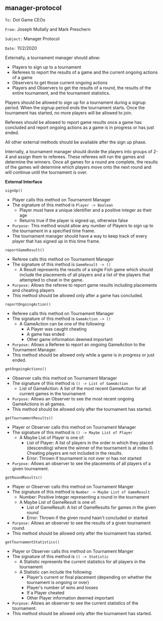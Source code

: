 ##  manager-protocol

`To:` Dot Game CEOs

`From:` Joseph Mullally and Mark Preschern

`Subject:` Manager Protocol

`Date:` 11/2/2020

Externally, a tournament manager should allow: 
- Players to sign up to a tournament 
- Referees to report the results of a game and the current ongoing actions of a game
- Observers to get those current ongoing actions
- Players and Observers to get the results of a round, the results of the entire tournament, and 
the tournament statistics.

Players should be allowed to sign up for a tournament during a signup period. When the signup period ends the 
tournament starts. Once the tournament has started, no more players will be allowed to join.

Referees should be allowed to report game results once a game has concluded and report ongoing actions
as a game is in progress or has just ended.

All other external methods should be available after the sign up phase.

Internally, a tournament manager should divide the players into groups of 2-4 and assign them to 
referees. These referees will run the games and determine the winners. Once all games for a round 
are complete, the results of the games will determine which players move onto the next round and
will continue until the tournament is over.

**External Interface**

`signUp()`
- Player calls this method on Tournament Manager
- The signature of this method is `Player -> Boolean`
    - Player must have a unique identifier and a positive integer as their age
    - Returns true if the player is signed up, otherwise false
- `Purpose:` This method would allow any number of Players to sign up to the tournament in 
a specified time frame.
- The tournament manager should have a way to keep track of every player that has signed 
up in this time frame.

`reportGameResult()`
- Referee calls this method on Tournament Manager
- The signature of this method is `GameResult -> ()`
    - A Result represents the results of a single Fish game which should include the placements of 
    all players and a list of the players that attempted to cheat in the game.
- `Purpose:` Allows the referee to report game results including placements and cheating players
- This method should be allowed only after a game has concluded.

`reportOngoingAction()`
- Referee calls this method on Tournament Manager
- The signature of this method is `GameAction -> ()`
    - A GameAction can be one of the following:
        - A Player was caught cheating
        - A game has ended
        - Other game information deemed important
- `Purpose:` Allows a Referee to report an ongoing GameAction to the Tournament Manager.
- This method should be allowed only while a game is in progress or just ended.

`getOngoingActions()`
- Observer calls this method on Tournament Manager
- The signature of this method is `() -> List of GameAction`
    - List of GameAction: A list of the most recent GameAction for all current games in 
    the tournament
- `Purpose:` Allows an Observer to see the most recent ongoing GameActions in all games.
- This method should be allowed only after the tournament has started.

`getTournamentResults()`
- Player or Observer calls this method on Tournament Manager
- The signature of this method is `() -> Maybe List of Player`
    - A Maybe List of Player is one of:
        - List of Player: A list of players in the order in which they placed (descending) where the
         winner of the tournament is at index 0. Cheating players are not included in the results.
        - Error: Thrown if tournament is not over or has not started
- `Purpose:` Allows an observer to see the placements of all players of a given tournament.

`getRoundResults()`
- Player or Observer calls this method on Tournament Manger
- The signature of this method is `Number -> Maybe List of GameResult`
    - Number: Positive Integer representing a round in the tournament
    - A Maybe List of GameResult is one of:
        - List of GameResult: A list of GameResults for games in the given round
        - Error: Thrown if the given round hasn't concluded or started
- `Purpose:` Allows an observer to see the results of a given tournament round.
- This method should be allowed only after the tournament has started.

`getTournamentStatistics()`
- Player or Observer calls this method on Tournament Manger
- The signature of this method is `() -> Statistic`
    - A Statistic represents the current statistics for all players in the tournament
    - A Statistic can include the following:
        - Player's current or final placement (depending on whether the tournament is ongoing or over)
        - Player's number of wins and losses
        - If a Player cheated
        - Other Player information deemed important
- `Purpose:` Allows an observer to see the current statistics of the tournament.
- This method should be allowed only after the tournament has started.